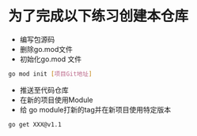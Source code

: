 # 为了完成以下练习创建本仓库
* 编写包源码
* 删除go.mod文件
* 初始化go.mod 文件
```bash
go mod init [项目Git地址] 
```
* 推送至代码仓库
* 在新的项目使用Module
* 给 go module打新的tag并在新项目使用特定版本
```bash
go get XXX@v1.1 
```

